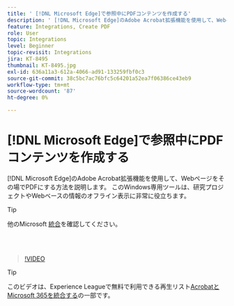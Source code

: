 ```yaml
---
title: ' [!DNL Microsoft Edge]で参照中にPDFコンテンツを作成する'
description: ' [!DNL Microsoft Edge]のAdobe Acrobat拡張機能を使用して、Webページをその場でPDFにする方法を説明します'
feature: Integrations, Create PDF
role: User
topic: Integrations
level: Beginner
topic-revisit: Integrations
jira: KT-8495
thumbnail: KT-8495.jpg
exl-id: 636a11a3-612a-4066-ad91-133259fbf0c3
source-git-commit: 38c5bc7ac76bfc5c64201a52ea7f06386ce43eb9
workflow-type: tm+mt
source-wordcount: '87'
ht-degree: 0%

---
```


# [!DNL Microsoft Edge]で参照中にPDFコンテンツを作成する

[!DNL Microsoft Edge]のAdobe Acrobat拡張機能を使用して、Webページをその場でPDFにする方法を説明します。 このWindows専用ツールは、研究プロジェクトやWebベースの情報のオフライン表示に非常に役立ちます。

>[!TIP]
>
>他のMicrosoft [統合](../integrate/integrate-overview.md#microsoft)を確認してください。

<br> 

>[!VIDEO](https://video.tv.adobe.com/v/337248?quality=12&learn=on&hidetitle=true)

>[!TIP]
>
>このビデオは、Experience Leagueで無料で利用できる再生リスト[AcrobatとMicrosoft 365を統合する](https://experienceleague.adobe.com/ja/playlists/acrobat-integrate-microsoft-365)の一部です。
